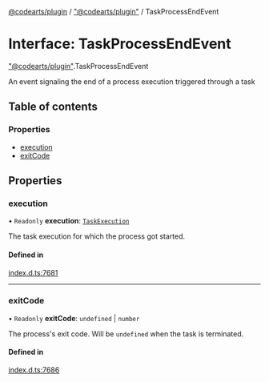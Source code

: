 [@codearts/plugin](../README.md) / ["@codearts/plugin"](../modules/_codearts_plugin_.md) / TaskProcessEndEvent

# Interface: TaskProcessEndEvent

["@codearts/plugin"](../modules/_codearts_plugin_.md).TaskProcessEndEvent

An event signaling the end of a process execution
triggered through a task

## Table of contents

### Properties

- [execution](codearts_plugin_.TaskProcessEndEvent.md#execution)
- [exitCode](codearts_plugin_.TaskProcessEndEvent.md#exitcode)

## Properties

### execution

• `Readonly` **execution**: [`TaskExecution`](codearts_plugin_.TaskExecution.md)

The task execution for which the process got started.

#### Defined in

[index.d.ts:7681](https://github.com/huaweicloud/cloudide-plugin-api/blob/a055dd0/index.d.ts#L7681)

___

### exitCode

• `Readonly` **exitCode**: `undefined` \| `number`

The process's exit code. Will be `undefined` when the task is terminated.

#### Defined in

[index.d.ts:7686](https://github.com/huaweicloud/cloudide-plugin-api/blob/a055dd0/index.d.ts#L7686)

